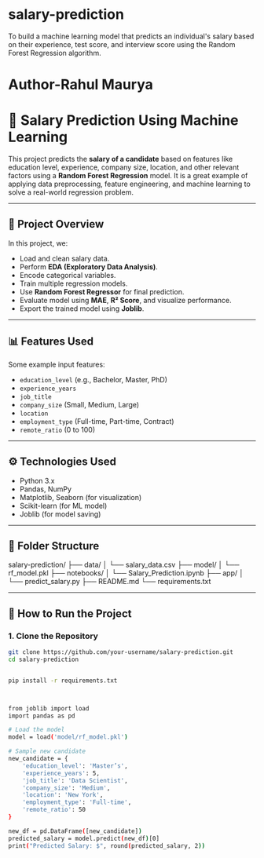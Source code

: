 # salary-prediction
To build a machine learning model that predicts an individual's salary based on their experience, test score, and interview score using the Random Forest Regression algorithm.
</br>
# Author-Rahul Maurya
# 💼 Salary Prediction Using Machine Learning
This project predicts the **salary of a candidate** based on features like education level, experience, company size, location, and other relevant factors using a **Random Forest Regression** model. It is a great example of applying data preprocessing, feature engineering, and machine learning to solve a real-world regression problem.

---

## 📌 Project Overview

In this project, we:

- Load and clean salary data.
- Perform **EDA (Exploratory Data Analysis)**.
- Encode categorical variables.
- Train multiple regression models.
- Use **Random Forest Regressor** for final prediction.
- Evaluate model using **MAE**, **R² Score**, and visualize performance.
- Export the trained model using **Joblib**.

---

## 📊 Features Used

Some example input features:

- `education_level` (e.g., Bachelor, Master, PhD)
- `experience_years`
- `job_title`
- `company_size` (Small, Medium, Large)
- `location`
- `employment_type` (Full-time, Part-time, Contract)
- `remote_ratio` (0 to 100)

---

## ⚙️ Technologies Used

- Python 3.x
- Pandas, NumPy
- Matplotlib, Seaborn (for visualization)
- Scikit-learn (for ML model)
- Joblib (for model saving)

---

## 📁 Folder Structure
salary-prediction/
├── data/
│ └── salary_data.csv
├── model/
│ └── rf_model.pkl
├── notebooks/
│ └── Salary_Prediction.ipynb
├── app/
│ └── predict_salary.py
├── README.md
└── requirements.txt


---

## 📌 How to Run the Project

### 1. Clone the Repository

```bash
git clone https://github.com/your-username/salary-prediction.git
cd salary-prediction


pip install -r requirements.txt



from joblib import load
import pandas as pd

# Load the model
model = load('model/rf_model.pkl')

# Sample new candidate
new_candidate = {
    'education_level': 'Master’s',
    'experience_years': 5,
    'job_title': 'Data Scientist',
    'company_size': 'Medium',
    'location': 'New York',
    'employment_type': 'Full-time',
    'remote_ratio': 50
}

new_df = pd.DataFrame([new_candidate])
predicted_salary = model.predict(new_df)[0]
print("Predicted Salary: $", round(predicted_salary, 2))





